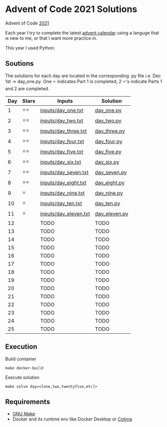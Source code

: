 # Advent of Code 2021 Solutions
Advent of Code [2021](https://adventofcode.com/2021)

Each year I try to complete the latest [advent calendar](https://adventofcode.com/2021/about) using a languge that is new to me, or that I want more practice in.

This year I used Python.

## Soutions
The solutions for each day are located in the corresponding .py file i.e. Dec 1st -> day_one.py.
One :star: indicates Part 1 is completed, 2 :star:'s indicate Parts 1 and 2 are completed.

| Day  | Stars| Inputs | Solution |
| ----- | ----- | -------- | ------ |
| 1  | :star::star: | [inputs/day_one.txt](https://github.com/kspeer825/portfolio/tree/main/projects/advent-solutions/2021/inputs/day_one.txt) | [day_one.py](https://github.com/kspeer825/portfolio/tree/main/projects/advent-solutions/2021/day_one.py) |
| 2  | :star::star: | [inputs/day_two.txt](https://github.com/kspeer825/portfolio/tree/main/projects/advent-solutions/2021/inputs/day_two.txt) | [day_two.py](https://github.com/kspeer825/portfolio/tree/main/projects/advent-solutions/2021/day_two.py) |
| 3  | :star::star: | [inputs/day_three.txt](https://github.com/kspeer825/portfolio/tree/main/projects/advent-solutions/2021/inputs/day_three.txt) | [day_three.py](https://github.com/kspeer825/portfolio/tree/main/projects/advent-solutions/2021/day_three.py) |
| 4  | :star::star: | [inputs/day_four.txt](https://github.com/kspeer825/portfolio/tree/main/projects/advent-solutions/2021/inputs/day_four.txt) | [day_four.py](https://github.com/kspeer825/portfolio/tree/main/projects/advent-solutions/2021/day_four.py) |
| 5  | :star::star: | [inputs/day_five.txt](https://github.com/kspeer825/portfolio/tree/main/projects/advent-solutions/2021/inputs/day_five.txt) | [day_five.py](https://github.com/kspeer825/portfolio/tree/main/projects/advent-solutions/2021/day_five.py) |
| 6  | :star::star: | [inputs/day_six.txt](https://github.com/kspeer825/portfolio/tree/main/projects/advent-solutions/2021/inputs/day_six.txt) | [day_six.py](https://github.com/kspeer825/portfolio/tree/main/projects/advent-solutions/2021/day_six.py) |
| 7  | :star::star: | [inputs/day_seven.txt](https://github.com/kspeer825/portfolio/tree/main/projects/advent-solutions/2021/inputs/day_seven.txt) | [day_seven.py](https://github.com/kspeer825/portfolio/tree/main/projects/advent-solutions/2021/day_seven.py) |
| 8  | :star::star: | [inputs/day_eight.txt](https://github.com/kspeer825/portfolio/tree/main/projects/advent-solutions/2021/inputs/day_eight.txt) | [day_eight.py](https://github.com/kspeer825/portfolio/tree/main/projects/advent-solutions/2021/day_eight.py) |
| 9  | :star: | [inputs/day_nine.txt](https://github.com/kspeer825/portfolio/tree/main/projects/advent-solutions/2021/inputs/day_nine.txt) | [day_nine.py](https://github.com/kspeer825/portfolio/tree/main/projects/advent-solutions/2021/day_nine.py) |
| 10  | :star: | [inputs/day_ten.txt](https://github.com/kspeer825/portfolio/tree/main/projects/advent-solutions/2021/inputs/day_ten.txt) | [day_ten.py](https://github.com/kspeer825/portfolio/tree/main/projects/advent-solutions/2021/day_ten.py) |
| 11  |:star: | [inputs/day_eleven.txt](https://github.com/kspeer825/portfolio/tree/main/projects/advent-solutions/2021/inputs/day_eleven.txt) | [day_eleven.py](https://github.com/kspeer825/portfolio/tree/main/projects/advent-solutions/2021/day_eleven.py) |
| 12  | | TODO | TODO |
| 13  | | TODO | TODO |
| 14  | | TODO | TODO |
| 15  | | TODO | TODO |
| 16  | | TODO | TODO |
| 17  | | TODO | TODO |
| 18  | | TODO | TODO |
| 19  | | TODO | TODO |
| 20  | | TODO | TODO |
| 21  | | TODO | TODO |
| 22  | | TODO | TODO |
| 23  | | TODO | TODO |
| 24  | | TODO | TODO |
| 25  | | TODO | TODO |

## Execution
Build container
```
make docker-build
```
Execute solution
```
make solve day=<[one,two,twentyfive,etc]>
```

## Requirements
 - [GNU Make](https://www.gnu.org/software/make/manual/make.html#Simple-Makefile)
 - Docker and its runtime env like Docker Desktop or [Colima](https://github.com/abiosoft/colima?tab=readme-ov-file#getting-started)
